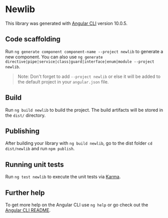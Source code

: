 # Newlib

This library was generated with [Angular CLI](https://github.com/angular/angular-cli) version 10.0.5.

## Code scaffolding

Run `ng generate component component-name --project newlib` to generate a new component. You can also use `ng generate directive|pipe|service|class|guard|interface|enum|module --project newlib`.
> Note: Don't forget to add `--project newlib` or else it will be added to the default project in your `angular.json` file. 

## Build

Run `ng build newlib` to build the project. The build artifacts will be stored in the `dist/` directory.

## Publishing

After building your library with `ng build newlib`, go to the dist folder `cd dist/newlib` and run `npm publish`.

## Running unit tests

Run `ng test newlib` to execute the unit tests via [Karma](https://karma-runner.github.io).

## Further help

To get more help on the Angular CLI use `ng help` or go check out the [Angular CLI README](https://github.com/angular/angular-cli/blob/master/README.md).
